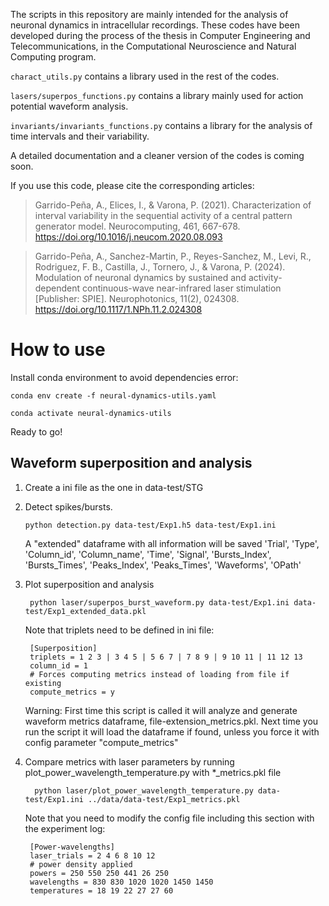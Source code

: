 The scripts in this repository are mainly intended for the analysis of neuronal dynamics in intracellular recordings. These codes have been developed during the process of the thesis in Computer Engineering and Telecommunications, in the Computational Neuroscience and Natural Computing program. 
  
  `charact_utils.py` contains a library used in the rest of the codes. 
  
  `lasers/superpos_functions.py` contains a library mainly used for action potential waveform analysis.
  
  `invariants/invariants_functions.py` contains a library for the analysis of time intervals and their variability. 

A detailed documentation and a cleaner version of the codes is coming soon. 

If you use this code, please cite the corresponding articles:

> Garrido-Peña, A., Elices, I., & Varona, P. (2021). Characterization of interval variability in the sequential activity of a central pattern generator model. Neurocomputing, 461, 667-678. https://doi.org/10.1016/j.neucom.2020.08.093

> Garrido-Peña, A., Sanchez-Martin, P., Reyes-Sanchez, M., Levi, R., Rodriguez, F. B., Castilla, J., Tornero, J., & Varona, P. (2024). Modulation of neuronal dynamics by sustained and activity-dependent continuous-wave near-infrared laser stimulation [Publisher: SPIE]. Neurophotonics, 11(2), 024308. https://doi.org/10.1117/1.NPh.11.2.024308


# How to use

Install conda environment to avoid dependencies error:

	conda env create -f neural-dynamics-utils.yaml

	conda activate neural-dynamics-utils

Ready to go!

## Waveform superposition and analysis
1. Create a ini file as the one in data-test/STG
2. Detect spikes/bursts.

	  ```python detection.py data-test/Exp1.h5 data-test/Exp1.ini```
  
 	 A "extended" dataframe with all information will be saved 
  'Trial', 'Type', 'Column_id', 'Column_name', 'Time', 'Signal', 'Bursts_Index', 'Bursts_Times', 'Peaks_Index', 'Peaks_Times', 'Waveforms', 'OPath'
3. Plot superposition and analysis
  
  		python laser/superpos_burst_waveform.py data-test/Exp1.ini data-test/Exp1_extended_data.pkl
 	 Note that triplets need to be defined in ini file:
 	 
	    [Superposition]
	    triplets = 1 2 3 | 3 4 5 | 5 6 7 | 7 8 9 | 9 10 11 | 11 12 13
	    column_id = 1
		# Forces computing metrics instead of loading from file if existing
		compute_metrics = y
	    

	Warning: First time this script is called it will analyze and generate waveform metrics dataframe, file-extension_metrics.pkl. Next time you run the script it will load the dataframe if found, unless you force it with config parameter "compute_metrics"

4. Compare metrics with laser parameters by running plot_power_wavelength_temperature.py with *_metrics.pkl file

		 python laser/plot_power_wavelength_temperature.py data-test/Exp1.ini ../data/data-test/Exp1_metrics.pkl

	Note that you need to modify the config file including this section with the experiment log:
		
		[Power-wavelengths]
		laser_trials = 2 4 6 8 10 12
		# power density applied
		powers = 250 550 250 441 26 250
		wavelengths = 830 830 1020 1020 1450 1450
		temperatures = 18 19 22 27 27 60	 
 
	
